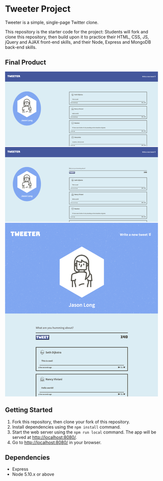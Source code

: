 # Tweeter Project

Tweeter is a simple, single-page Twitter clone.

This repository is the starter code for the project: Students will fork and clone this repository, then build upon it to practice their HTML, CSS, JS, jQuery and AJAX front-end skills, and their Node, Express and MongoDB back-end skills.

## Final Product

!["Browser View"](https://github.com/noteBOOOK/tweeter/blob/master/docs/browser-1.png?raw=true)
!["Browser View - Tweet Box"](https://github.com/noteBOOOK/tweeter/blob/master/docs/browser-tweetbox.png?raw=true)
!["Mobile View"](https://github.com/noteBOOOK/tweeter/blob/master/docs/mobile-view.png?raw=true)

## Getting Started

1. Fork this repository, then clone your fork of this repository.
2. Install dependencies using the `npm install` command.
3. Start the web server using the `npm run local` command. The app will be served at <http://localhost:8080/>.
4. Go to <http://localhost:8080/> in your browser.

## Dependencies

- Express
- Node 5.10.x or above
